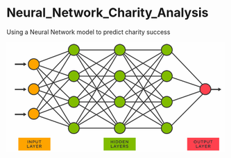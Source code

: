 # Neural_Network_Charity_Analysis
Using a Neural Network model to predict charity success

![](https://github.com/JonathanBrown003/Neural_Network_Charity_Analysis/blob/59e0652f8a49da85be175e751a2c478c6edbf8a7/Neural_Network.PNG)
